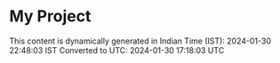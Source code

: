 # My Project

This content is dynamically generated in Indian Time (IST): 2024-01-30 22:48:03 IST
Converted to UTC: 2024-01-30 17:18:03 UTC
